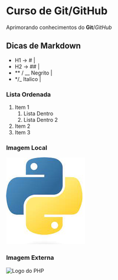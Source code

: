 # Curso de Git/GitHub

Aprimorando conhecimentos do **Git**/*GitHub*



## Dicas de Markdown 

* H1 -> # | 
* H2 -> ## |
* ** / __ Negrito |
* */_ Italico |

### Lista Ordenada

1. Item 1
    1. Lista Dentro
    2. Lista Dentro 2
2. Item 2
3. Item 3

### Imagem Local

![Logo do Python](img/python.jpg)

### Imagem Externa

![Logo do PHP](https://kwiksaf.com/site/wp-content/uploads/2022/03/php-image.jpg)